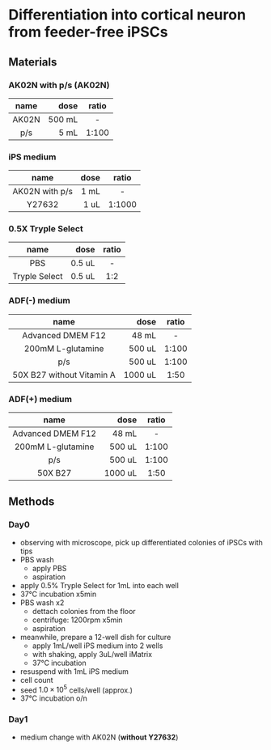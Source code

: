# Differentiation into cortical neuron from feeder-free iPSCs
## Materials
### AK02N with p/s (AK02N)
| name | dose | ratio |
| :---: | ---: | :---: |
| AK02N | 500 mL | - |
| p/s | 5 mL | 1:100 |

### iPS medium
| name | dose | ratio |
| :---: | ---: | :---: |
| AK02N with p/s | 1 mL | - |
| Y27632 | 1 uL | 1:1000 |

### 0.5X Tryple Select
| name | dose | ratio |
| :---: | ---: | :---: |
| PBS | 0.5 uL | - |
| Tryple Select | 0.5 uL | 1:2 |

### ADF(-) medium
| name | dose | ratio |
| :---: | ---: | :---: |
| Advanced DMEM F12 | 48 mL | - |
| 200mM L-glutamine | 500 uL | 1:100 |
| p/s | 500 uL | 1:100 |
| 50X B27 without Vitamin A | 1000 uL | 1:50 |

### ADF(+) medium
| name | dose | ratio |
| :---: | ---: | :---: |
| Advanced DMEM F12 | 48 mL | - |
| 200mM L-glutamine | 500 uL | 1:100 |
| p/s | 500 uL | 1:100 |
| 50X B27 | 1000 uL | 1:50 |

## Methods
### Day0
- observing with microscope, pick up differentiated colonies of iPSCs with tips
- PBS wash
    - apply PBS
    - aspiration
- apply 0.5% Tryple Select for 1mL into each well
- 37°C incubation x5min
- PBS wash x2
    - dettach colonies from the floor
    - centrifuge: 1200rpm x5min
    - aspiration
- meanwhile, prepare a 12-well dish for culture
    - apply 1mL/well iPS medium into 2 wells
    - with shaking, apply 3uL/well iMatrix
    - 37°C incubation
- resuspend with 1mL iPS medium
- cell count
- seed $1.0\times10^5$ cells/well (approx.)
- 37°C incubation o/n
### Day1
- medium change with AK02N (**without Y27632**)
